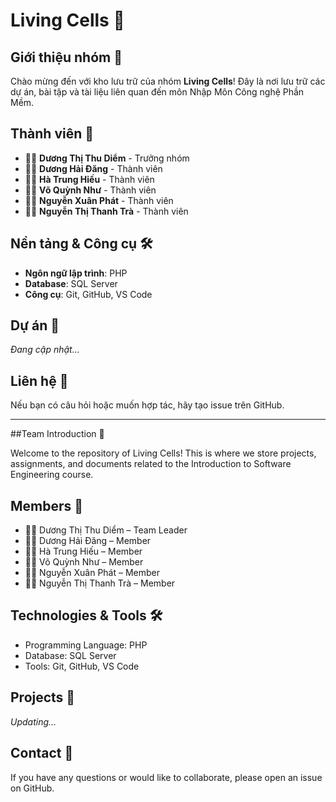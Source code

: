 # Living Cells 🧬

## Giới thiệu nhóm 🚀
Chào mừng đến với kho lưu trữ của nhóm **Living Cells**! 
Đây là nơi lưu trữ các dự án, bài tập và tài liệu liên quan đến môn Nhập Môn Công nghệ Phần Mềm.


## Thành viên 👥
- 🧑‍💻 **Dương Thị Thu Diểm** - Trưởng nhóm
- 🧑‍💻 **Dương Hải Đăng** - Thành viên
- 🧑‍💻 **Hà Trung Hiếu** - Thành viên
- 🧑‍💻 **Võ Quỳnh Như** - Thành viên
- 🧑‍💻 **Nguyễn Xuân Phát** - Thành viên
- 🧑‍💻 **Nguyễn Thị Thanh Trà** - Thành viên

## Nền tảng & Công cụ 🛠️
- **Ngôn ngữ lập trình**: PHP
- **Database**: SQL Server
- **Công cụ**: Git, GitHub, VS Code

## Dự án 📂
_Đang cập nhật..._

## Liên hệ 📧
Nếu bạn có câu hỏi hoặc muốn hợp tác, hãy tạo issue trên GitHub.

------------------------------------------------
##Team Introduction 🚀

Welcome to the repository of Living Cells!
This is where we store projects, assignments, and documents related to the Introduction to Software Engineering course.

## Members 👥
- 🧑‍💻 Dương Thị Thu Diểm – Team Leader
- 🧑‍💻 Dương Hải Đăng – Member
- 🧑‍💻 Hà Trung Hiếu – Member
- 🧑‍💻 Võ Quỳnh Như – Member
- 🧑‍💻 Nguyễn Xuân Phát – Member
- 🧑‍💻 Nguyễn Thị Thanh Trà – Member

## Technologies & Tools 🛠️
- Programming Language: PHP
- Database: SQL Server
- Tools: Git, GitHub, VS Code

## Projects 📂

_Updating..._

## Contact 📧

If you have any questions or would like to collaborate, please open an issue on GitHub.


